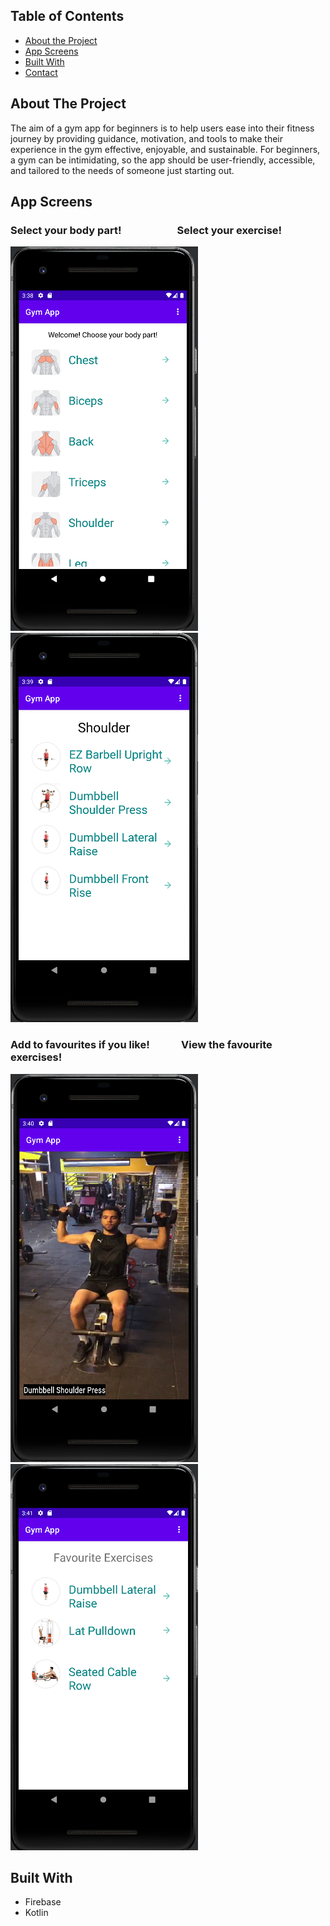 ## Table of Contents

* [About the Project](#about-the-project)
* [App Screens](#app-screens)
* [Built With](#built-with)
* [Contact](#contact)

## About The Project

The aim of a gym app for beginners is to help users ease into their fitness journey by providing guidance, motivation, and tools to make their experience in the gym effective, enjoyable, and sustainable. For beginners, a gym can be intimidating, so the app should be user-friendly, accessible, and tailored to the needs of someone just starting out.

## App Screens
### Select your body part! &nbsp;&nbsp;&nbsp;&nbsp;&nbsp;&nbsp;&nbsp;&nbsp;&nbsp;&nbsp;&nbsp;&nbsp;&nbsp;&nbsp;&nbsp;&nbsp;&nbsp;&nbsp;&nbsp;&nbsp;&nbsp; Select your exercise!
![alt text](https://github.com/enes-sahinn/Gym-App/blob/master/app_screen1.png) &nbsp;&nbsp;&nbsp;&nbsp;&nbsp;
![alt text](https://github.com/enes-sahinn/Gym-App/blob/master/app_screen2.png)

### Add to favourites if you like! &nbsp;&nbsp;&nbsp;&nbsp;&nbsp;&nbsp;&nbsp;&nbsp;&nbsp;&nbsp;&nbsp; View the favourite exercises!
![alt text](https://github.com/enes-sahinn/Gym-App/blob/master/app_screen3.png) &nbsp;&nbsp;&nbsp;&nbsp;&nbsp;
![alt text](https://github.com/enes-sahinn/Gym-App/blob/master/app_screen4.png)

## Built With
* Firebase
* Kotlin

